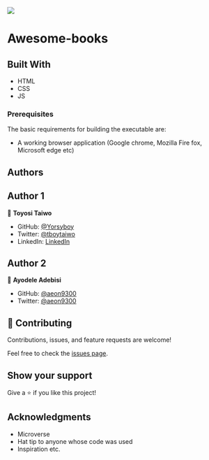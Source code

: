 ![](https://img.shields.io/badge/Microverse-blueviolet)
# Awesome-books

## Built With
- HTML
- CSS
- JS

### Prerequisites
The basic requirements for building the executable are:
* A working browser application (Google chrome, Mozilla Fire fox, Microsoft edge etc)

## Authors

## Author 1

👤 **Toyosi Taiwo**

- GitHub: [@Yorsyboy](https://github.com/Yorsyboy)
- Twitter: [@tboytaiwo](https://twitter.com/Tboytaiwo)
- LinkedIn: [LinkedIn](https://linkedin.com/in/taiwo-toyosi)

## Author 2

👤 **Ayodele Adebisi**

- GitHub: [@aeon9300](https://github.com/aeon9300)
- Twitter: [@aeon9300](https://twitter.com/)

## 🤝 Contributing

Contributions, issues, and feature requests are welcome!

Feel free to check the [issues page](../../issues/).

## Show your support

Give a ⭐️ if you like this project!

## Acknowledgments

- Microverse
- Hat tip to anyone whose code was used
- Inspiration etc.
